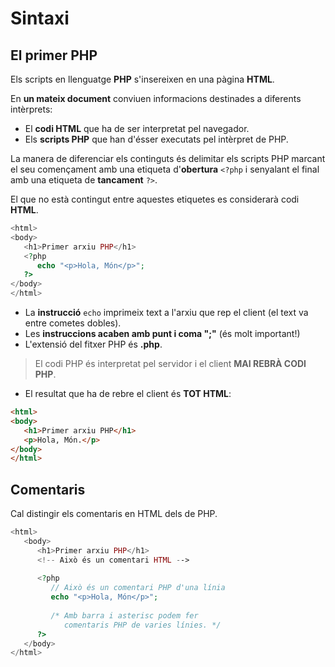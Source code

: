 # Sintaxi

## El primer PHP

Els scripts en llenguatge **PHP** s'insereixen en una pàgina **HTML**.

En **un mateix document** conviuen informacions destinades a diferents intèrprets: 
   * El **codi HTML** que ha de ser interpretat pel navegador.
   * Els **scripts PHP** que han d'ésser executats pel intèrpret de PHP. 

La manera de diferenciar els continguts és delimitar els scripts PHP marcant el seu començament amb una etiqueta d'**obertura** `<?php` i senyalant el final amb una etiqueta de **tancament** `?>`.

El que no està contingut entre aquestes etiquetes es considerarà codi **HTML**.

```php
<html>
<body>
   <h1>Primer arxiu PHP</h1>
   <?php
      echo "<p>Hola, Món</p>";
   ?>
</body>
</html>
```

* La **instrucció** `echo` imprimeix text a l'arxiu que rep el client (el text va entre cometes dobles).
* Les **instruccions acaben amb punt i coma ";"** (és molt important!)
* L'extensió del fitxer PHP és **.php**.

> El codi PHP és interpretat pel servidor i el client **MAI REBRÀ CODI PHP**.

* El resultat que ha de rebre el client és **TOT HTML**:

```html
<html>
<body>
   <h1>Primer arxiu PHP</h1>
   <p>Hola, Món.</p>
</body>
</html>
```

## Comentaris

Cal distingir els comentaris en HTML dels de PHP.

```php
<html>
   <body>
      <h1>Primer arxiu PHP</h1>
      <!-- Això és un comentari HTML -->
   
      <?php
         // Això és un comentari PHP d'una línia
         echo "<p>Hola, Món</p>";
   
         /* Amb barra i asterisc podem fer
            comentaris PHP de varies línies. */
      ?>
   </body>
</html>
```